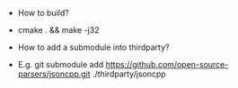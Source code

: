 * How to build?

- cmake . && make -j32

* How to add a submodule into thirdparty?

- E.g. git submodule add https://github.com/open-source-parsers/jsoncpp.git ./thirdparty/jsoncpp
